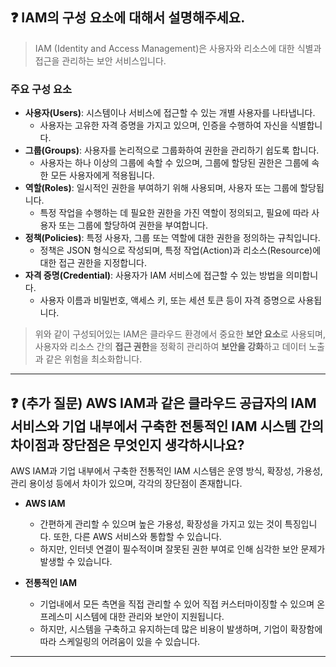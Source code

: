 ## ❓ IAM의 구성 요소에 대해서 설명해주세요.

> IAM (Identity and Access Management)은 사용자와 리소스에 대한 식별과 접근을 관리하는 보안 서비스입니다.

### 주요 구성 요소
- **사용자(Users)**: 시스템이나 서비스에 접근할 수 있는 개별 사용자를 나타냅니다. 
  - 사용자는 고유한 자격 증명을 가지고 있으며, 인증을 수행하여 자신을 식별합니다.
- **그룹(Groups)**: 사용자를 논리적으로 그룹화하여 권한을 관리하기 쉽도록 합니다. 
  - 사용자는 하나 이상의 그룹에 속할 수 있으며, 그룹에 할당된 권한은 그룹에 속한 모든 사용자에게 적용됩니다.
- **역할(Roles)**: 일시적인 권한을 부여하기 위해 사용되며, 사용자 또는 그룹에 할당됩니다. 
  - 특정 작업을 수행하는 데 필요한 권한을 가진 역할이 정의되고, 필요에 따라 사용자 또는 그룹에 할당하여 권한을 부여합니다.
- **정책(Policies)**: 특정 사용자, 그룹 또는 역할에 대한 권한을 정의하는 규칙입니다. 
  - 정책은 JSON 형식으로 작성되며, 특정 작업(Action)과 리소스(Resource)에 대한 접근 권한을 지정합니다.
- **자격 증명(Credential)**: 사용자가 IAM 서비스에 접근할 수 있는 방법을 의미합니다. 
  - 사용자 이름과 비밀번호, 액세스 키, 또는 세션 토큰 등이 자격 증명으로 사용됩니다.

> 위와 같이 구성되어있는 IAM은 클라우드 환경에서 중요한 **보안 요소**로 사용되며, 사용자와 리소스 간의 **접근 권한**을 정확히 관리하여 **보안을 강화**하고 데이터 노출과 같은 위험을 최소화합니다.

---

## ❓ (추가 질문) AWS IAM과 같은 클라우드 공급자의 IAM 서비스와 기업 내부에서 구축한 전통적인 IAM 시스템 간의 차이점과 장단점은 무엇인지 생각하시나요?

AWS IAM과 기업 내부에서 구축한 전통적인 IAM 시스템은 운영 방식, 확장성, 가용성, 관리 용이성 등에서 차이가 있으며, 각각의 장단점이 존재합니다.
- **AWS IAM**
  - 간편하게 관리할 수 있으며 높은 가용성, 확장성을 가지고 있는 것이 특징입니다. 또한, 다른 AWS 서비스와 통합할 수 있습니다.
  - 하지만, 인터넷 연결이 필수적이며 잘못된 권한 부여로 인해 심각한 보안 문제가 발생할 수 있습니다.

- **전통적인 IAM**
  - 기업내에서 모든 측면을 직접 관리할 수 있어 직접 커스터마이징할 수 있으며 온프레스미 시스템에 대한 관리와 보안이 지원됩니다.
  - 하지만, 시스템을 구축하고 유지하는데 많은 비용이 발생하며, 기업이 확장함에 따라 스케일링의 어려움이 있을 수 있습니다.

---